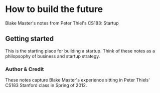 # How to build the future
Blake Master's notes from Peter Thiel's CS183: Startup

## Getting started
This is the starting place for building a startup. Think of these notes as a philopsophy of business and startup strategy.

### Author & Credit
These notes capture Blake Master's experience sitting in Peter Thiels' CS183 Stanford class in Spring of 2012.
